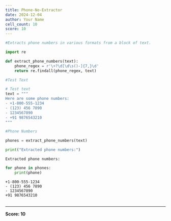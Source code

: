 ```yaml
---
title: Phone-No-Extractor
date: 2024-12-04
author: Your Name
cell_count: 10
score: 10
---
```


```python
#Extracts phone numbers in various formats from a block of text.
```


```python
import re
```


```python
def extract_phone_numbers(text):
    phone_regex = r'\+?\d[\d\s()-]{7,}\d'
    return re.findall(phone_regex, text)

```


```python
#Test Text
```


```python
# Test text
text = """
Here are some phone numbers:
- +1-800-555-1234
- (123) 456 7890
- 1234567890
- +91 9876543210
"""

```


```python
#Phone Numbers 
```


```python
phones = extract_phone_numbers(text)
```


```python
print("Extracted phone numbers:")
```

    Extracted phone numbers:



```python
for phone in phones:
    print(phone)
```

    +1-800-555-1234
    - (123) 456 7890
    - 1234567890
    +91 9876543210



```python

```


---
**Score: 10**
